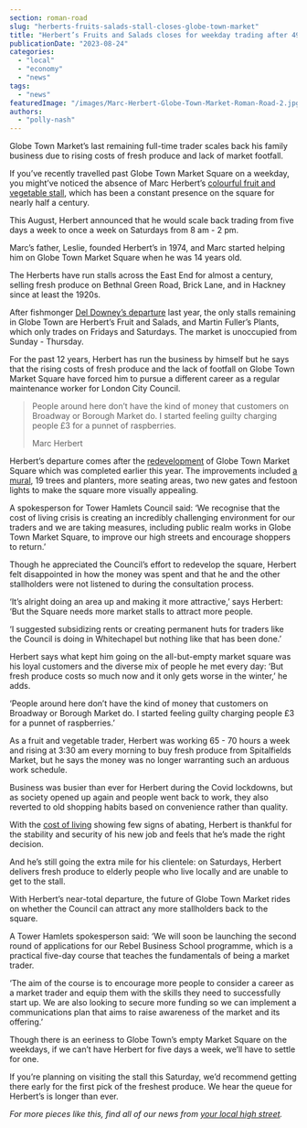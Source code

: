 ```yaml
---
section: roman-road
slug: "herberts-fruits-salads-stall-closes-globe-town-market"
title: "Herbert’s Fruits and Salads closes for weekday trading after 49 years on Globe Town Market"
publicationDate: "2023-08-24"
categories: 
  - "local"
  - "economy"
  - "news"
tags: 
  - "news"
featuredImage: "/images/Marc-Herbert-Globe-Town-Market-Roman-Road-2.jpg"
authors: 
  - "polly-nash"
---
```


Globe Town Market’s last remaining full-time trader scales back his family business due to rising costs of fresh produce and lack of market footfall.

If you’ve recently travelled past Globe Town Market Square on a weekday, you might’ve noticed the absence of Marc Herbert’s [colourful fruit and vegetable stall](https://romanroadlondon.com/herberts-fruit-and-salad-globe-town/), which has been a constant presence on the square for nearly half a century. 

This August, Herbert announced that he would scale back trading from five days a week to once a week on Saturdays from 8 am - 2 pm. 

Marc’s father, Leslie, founded Herbert’s in 1974, and Marc started helping him on Globe Town Market Square when he was 14 years old. 

The Herberts have run stalls across the East End for almost a century, selling fresh produce on Bethnal Green Road, Brick Lane, and in Hackney since at least the 1920s.

After fishmonger [Del Downey’s departure](https://romanroadlondon.com/downey-brothers-fishmonger-leaves-globe-town-market/) last year, the only stalls remaining in Globe Town are Herbert’s Fruit and Salads, and Martin Fuller’s Plants, which only trades on Fridays and Saturdays. The market is unoccupied from Sunday - Thursday. 

For the past 12 years, Herbert has run the business by himself but he says that the rising costs of fresh produce and the lack of footfall on Globe Town Market Square have forced him to pursue a different career as a regular maintenance worker for London City Council. 

> People around here don’t have the kind of money that customers on Broadway or Borough Market do. I started feeling guilty charging people £3 for a punnet of raspberries.
> 
> Marc Herbert

Herbert’s departure comes after the [redevelopment](https://romanroadlondon.com/globe-town-square-market-works-start/) of Globe Town Market Square which was completed earlier this year. The improvements included [a mural](https://romanroadlondon.com/globe-town-mural-shiraz-bayjoo/), 19 trees and planters, more seating areas, two new gates and festoon lights to make the square more visually appealing.

A spokesperson for Tower Hamlets Council said: ‘We recognise that the cost of living crisis is creating an incredibly challenging environment for our traders and we are taking measures, including public realm works in Globe Town Market Square, to improve our high streets and encourage shoppers to return.’

Though he appreciated the Council’s effort to redevelop the square, Herbert felt disappointed in how the money was spent and that he and the other stallholders were not listened to during the consultation process. 

‘It’s alright doing an area up and making it more attractive,’ says Herbert: ‘But the Square needs more market stalls to attract more people.

‘I suggested subsidizing rents or creating permanent huts for traders like the Council is doing in Whitechapel but nothing like that has been done.’ 

Herbert says what kept him going on the all-but-empty market square was his loyal customers and the diverse mix of people he met every day: ‘But fresh produce costs so much now and it only gets worse in the winter,’ he adds.

‘People around here don’t have the kind of money that customers on Broadway or Borough Market do. I started feeling guilty charging people £3 for a punnet of raspberries.’ 

As a fruit and vegetable trader, Herbert was working 65 - 70 hours a week and rising at 3:30 am every morning to buy fresh produce from Spitalfields Market, but he says the money was no longer warranting such an arduous work schedule. 

Business was busier than ever for Herbert during the Covid lockdowns, but as society opened up again and people went back to work, they also reverted to old shopping habits based on convenience rather than quality. 

With the [cost of living](https://romanroadlondon.com/articles/cost-living/) showing few signs of abating, Herbert is thankful for the stability and security of his new job and feels that he’s made the right decision. 

And he’s still going the extra mile for his clientele: on Saturdays, Herbert delivers fresh produce to elderly people who live locally and are unable to get to the stall. 

With Herbert’s near-total departure, the future of Globe Town Market rides on whether the Council can attract any more stallholders back to the square. 

A Tower Hamlets spokesperson said: ‘We will soon be launching the second round of applications for our Rebel Business School programme, which is a practical five-day course that teaches the fundamentals of being a market trader. 

‘The aim of the course is to encourage more people to consider a career as a market trader and equip them with the skills they need to successfully start up. We are also looking to secure more funding so we can implement a communications plan that aims to raise awareness of the market and its offering.’

Though there is an eeriness to Globe Town’s empty Market Square on the weekdays, if we can’t have Herbert for five days a week, we’ll have to settle for one. 

If you’re planning on visiting the stall this Saturday, we’d recommend getting there early for the first pick of the freshest produce. We hear the queue for Herbert’s is longer than ever.

_For more pieces like this, find all of our news from_ [_your local high street_](https://romanroadlondon.com/articles/high-street/)_._ 


